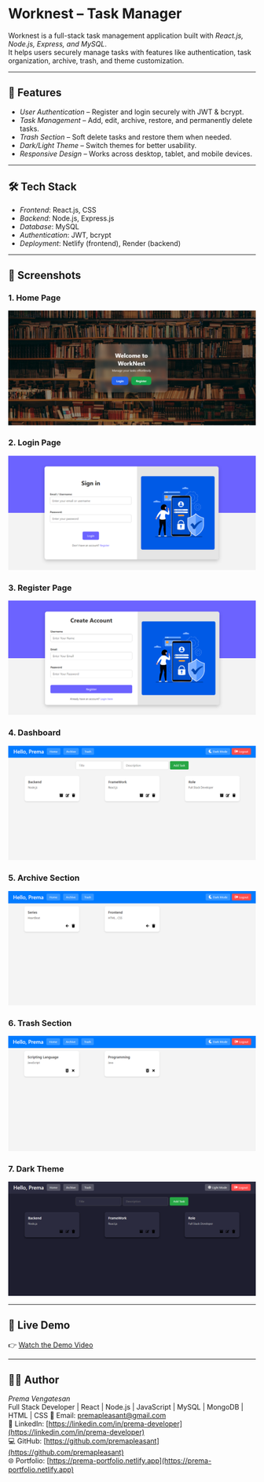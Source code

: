 # Worknest – Task Manager

Worknest is a full-stack task management application built with *React.js, Node.js, Express, and MySQL*.  
It helps users securely manage tasks with features like authentication, task organization, archive, trash, and theme customization.

---

## 🚀 Features
- *User Authentication* – Register and login securely with JWT & bcrypt.  
- *Task Management* – Add, edit, archive, restore, and permanently delete tasks.  
- *Trash Section* – Soft delete tasks and restore them when needed.  
- *Dark/Light Theme* – Switch themes for better usability.  
- *Responsive Design* – Works across desktop, tablet, and mobile devices.  

---

## 🛠 Tech Stack
- *Frontend*: React.js, CSS  
- *Backend*: Node.js, Express.js  
- *Database*: MySQL  
- *Authentication*: JWT, bcrypt  
- *Deployment*: Netlify (frontend), Render (backend)  

---

## 📸 Screenshots

### 1. Home Page  
![Home](public/assets/Home.png)

### 2. Login Page  
![Login](public/assets/Login.png)

### 3. Register Page  
![Register](public/assets/Register.png)

### 4. Dashboard  
![Dashboard](public/assets/Dashboard.png)

### 5. Archive Section  
![Archive](public/assets/Archive.png)

### 6. Trash Section  
![Trash](public/assets/Trash.png)

### 7. Dark Theme  
![Dark Theme](public/assets/Dark_Theme.png)

---

## 🎥 Live Demo
👉 [Watch the Demo Video](https://drive.google.com/file/d/1mR7tNRal1agPc1jIrM5GTFJp-GIkhoNM/view?usp=drivesdk)  

---

## 👨‍💻 Author
*Prema Vengatesan*  
Full Stack Developer | React | Node.js | JavaScript | MySQL | MongoDB | HTML | CSS
📧 Email: premapleasant@gmail.com  
🔗 LinkedIn: [https://linkedin.com/in/prema-developer](https://linkedin.com/in/prema-developer)  
💻 GitHub: [https://github.com/premapleasant](https://github.com/premapleasant)  
🌐 Portfolio: [https://prema-portfolio.netlify.app](https://prema-portfolio.netlify.app)
